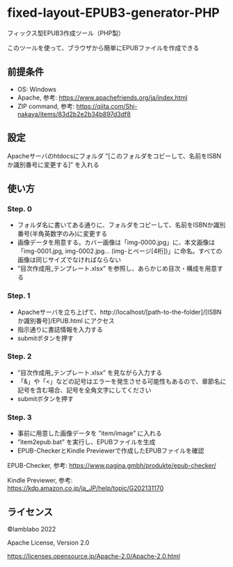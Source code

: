 # fixed-layout-EPUB3-generator-PHP
フィックス型EPUB3作成ツール（PHP製）

このツールを使って、ブラウザから簡単にEPUBファイルを作成できる

## 前提条件
* OS: Windows
* Apache, 参考: https://www.apachefriends.org/ja/index.html
* ZIP command, 参考: https://qiita.com/Shi-nakaya/items/83d2b2e2b34b897d3df8

## 設定
Apacheサーバのhtdocsにフォルダ ”[このフォルダをコピーして、名前をISBNか識別番号に変更する]” を入れる

## 使い方
### Step. 0
* フォルダ名に書いてある通りに、フォルダをコピーして、名前をISBNか識別番号(半角英数字のみ)に変更する
* 画像データを用意する。カバー画像は「img-0000.jpg」に、本文画像は「img-0001.jpg, img-0002.jpg... (img-とページ[4桁])」に命名。すべての画像は同じサイズでなければならない
* ”目次作成用_テンプレート.xlsx” を参照し、あらかじめ目次・構成を用意する

### Step. 1
* Apacheサーバを立ち上げて、http://localhost/[path-to-the-folder]/[ISBNか識別番号]/EPUB.html にアクセス
* 指示通りに書誌情報を入力する
* submitボタンを押す

### Step. 2
* ”目次作成用_テンプレート.xlsx” を見ながら入力する
* 「&」や「<」などの記号はエラーを発生させる可能性もあるので、章節名に記号を含む場合、記号を全角文字にしてください
* submitボタンを押す

### Step. 3
* 事前に用意した画像データを ”item/image” に入れる
* ”item2epub.bat” を実行し、EPUBファイルを生成
* EPUB-CheckerとKindle Previewerで作成したEPUBファイルを確認

EPUB-Checker, 参考: https://www.pagina.gmbh/produkte/epub-checker/

Kindle Previewer, 参考: https://kdp.amazon.co.jp/ja_JP/help/topic/G202131170

## ライセンス
©lamblabo 2022

Apache License, Version 2.0

https://licenses.opensource.jp/Apache-2.0/Apache-2.0.html

